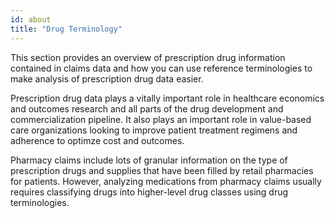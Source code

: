 ```yaml
---
id: about
title: "Drug Terminology"
---
```

This section provides an overview of prescription drug information contained in claims data and how you can use reference terminologies to make analysis of prescription drug data easier.

Prescription drug data plays a vitally important role in healthcare economics and outcomes research and all parts of the drug development and commercialization pipeline.  It also plays an important role in value-based care organizations looking to improve patient treatment regimens and adherence to optimze cost and outcomes.

Pharmacy claims include lots of granular information on the type of prescription drugs and supplies that have been filled by retail pharmacies for patients.  However, analyzing medications from pharmacy claims usually requires classifying drugs into higher-level drug classes using drug terminologies.